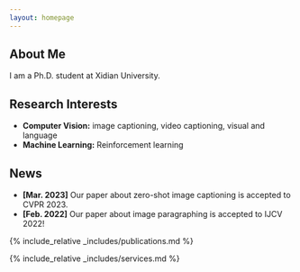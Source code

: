 ```yaml
---
layout: homepage
---
```


## About Me

I am a Ph.D. student at Xidian University.

## Research Interests

- **Computer Vision:** image captioning, video captioning, visual and language
- **Machine Learning:** Reinforcement learning

## News

- **[Mar. 2023]** Our paper about zero-shot image captioning is accepted to CVPR 2023.
- **[Feb. 2022]** Our paper about image paragraphing is accepted to IJCV 2022!

{% include_relative _includes/publications.md %}

{% include_relative _includes/services.md %}
